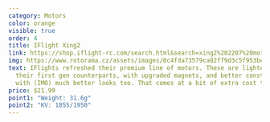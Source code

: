 ```yaml
---
category: Motors
color: orange
visible: true
order: 4
title: IFlight Xing2
link: https://shop.iflight-rc.com/search.html&search=xing2%202207%20motor
img: https://www.rotorama.cz/assets/images/0c4fda73579ca82ff9d3c5f953be3c3d/8709-1000_1000.jpg
text: IFlights refreshed their premium line of motors. These are lighter than
  their first gen counterparts, with upgraded magnets, and better construction,
  with (IMO) much better looks too. That comes at a bit of extra cost though
price: $21.99
point1: "Weight: 31.6g"
point2: "KV: 1855/1950"
---
```

